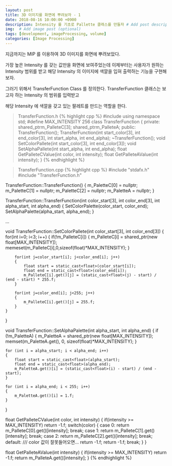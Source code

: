 ```yaml
---
layout: post
title: 3D 이미지를 화면에 뿌려보자 - 1
date: 2018-08-16 10:00:00 +0900
description: Intensity 를 기초로 Pallette 클래스를 만들자 # Add post description (optional)
img:  # Add image post (optional)
tags: [development, imageProcessing, volume]
categories: [Image Processing]
---
```


지금까지는 MIP 를 이용하여 3D 이미지를 화면에 뿌려보았다. 

가장 높은 Intensity 를 갖는 값만을 화면에 보여주었는데 이제부터는 사용자가 원하는 Intensity 범위를 받고 해당 Intensity 의 이미지에 색깔을 입혀 출력하는 기능을 구현해보자.

그러기 위해서 TransferFunction Class 를 정의한다. TransferFunction 클래스는 보고자 하는 Intensity 의 범위를 입력받고

해당 Intensity 에 색깔을 갖고 있는 팔레트를 만드는 역할을 한다.

> TransferFunction.h
{% highlight cpp %}
#include <memory>
using namespace std;
#define MAX_INTENSITY 256
class TransferFunction
{
private:
    shared_ptr<float>m_PalleteC[3];
    shared_ptr<float>m_PalleteA;
public:
    TransferFunction();
    TransferFunction(int start_color[3], int end_color[3], int start_alpha, int end_alpha);
    ~TransferFunction();
    void SetColorPallete(int start_color[3], int end_color[3]);
    void SetAlphaPallete(int start_alpha, int end_alpha);
    float GetPalleteCValue(int color, int intensity);
    float GetPalleteAValue(int intensity);
}
{% endhighlight %}


> TransferFunction.cpp
{% highlight cpp %}
#include "stdafx.h"
#include "TransferFunction.h"


TransferFunction::TransferFunction()
{
	m_PaletteC[0] = nullptr;
	m_PaletteC[1] = nullptr;
	m_PaletteC[2] = nullptr;
	m_PaletteA = nullptr;
}

TransferFunction::TransferFunction(int color_start[3], int color_end[3], 
	int alpha_start, int alpha_end)
{
	SetColorPalette(color_start, color_end);
	SetAlphaPalette(alpha_start, alpha_end);
}

...

void TransferFunction::SetColorPallete(int color_start[3], int color_end[3])
{
    for(int i=0; i<3; i++)
    {
        if(!m_PalleteC[i])
        {
            m_PalleteC[i] = shared_ptr<float>(new float[MAX_INTENSITY]);
            memeset(m_PalleteC[i],0,sizeof(float)*MAX_INTENSITY);
        }

        for(int j=color_start[i]; j<color_end[i]; j++)
        {
            float start = static_cast<float>(color_start[i]);
            float end = static_cast<float>(color_end[i]);
            m_PalleteC[i].get()[j] = (static_cast<float>(j) - start) / (end - start) * 255.f;
        }

        for(int j=color_end[i]; j<255; j++)
        {
            m_PalleteC[i].get()[j] = 255.f;
        }
    }
}

void TransferFunction::SetAlphaPalette(int alpha_start, int alpha_end)
{
	if (!m_PaletteA)
	{
		m_PaletteA = shared_ptr<float>(new float[MAX_INTENSITY]);
		memset(m_PaletteA.get(), 0, sizeof(float)*MAX_INTENSITY);
	}

	for (int i = alpha_start; i < alpha_end; i++)
	{
		float start = static_cast<float>(alpha_start);
		float end = static_cast<float>(alpha_end);
		m_PaletteA.get()[i] = (static_cast<float>(i) - start) / (end - start);
	}

	for (int i = alpha_end; i < 255; i++)
	{
		m_PaletteA.get()[i] = 1.f;
	}
}

float GetPalleteCValue(int color, int intensity)
{
    if(intensity >= MAX_INTENSITY) return -1.f;
    switch(color)
    {
    case 0:
        return m_PalleteC[0].get()[intensity];
        break;
    case 1:
        return m_PalleteC[1].get()[intensity];
        break;
    case 2:
        return m_PalleteC[2].get()[intensity];
        break;    
    default: /// color 값이 잘못들어오면... return -1.f;
        return -1.f;
        break;
    }
}

float GetPalleteAValue(int intensity)
{
    if(intensity >= MAX_INTENSITY) return -1.f;
    return m_PalleteA.get()[intensity];
}
{% endhighlight %}